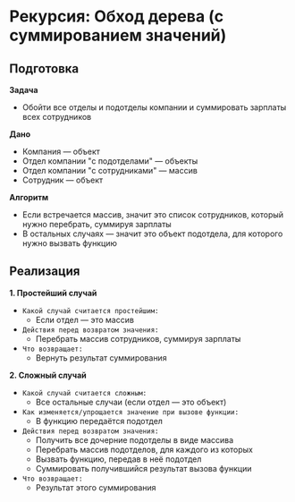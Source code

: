 # Рекурсия:  Обход дерева (с суммированием значений)

## Подготовка
**Задача**
- Обойти все отделы и подотделы компании и суммировать зарплаты всех сотрудников

**Дано**
- Компания — объект
- Отдел компании "с подотделами" — объекты
- Отдел компании "с сотрудниками" — массив
- Сотрудник — объект

**Алгоритм**
- Если встречается массив, значит это список сотрудников, который нужно перебрать, суммируя зарплаты
- В остальных случаях — значит это объект подотдела, для которого нужно вызвать функцию


## Реализация
**1. Простейший случай**
- `Какой случай считается простейшим:`
  - Если отдел — это массив
- `Действия перед возвратом значения:`
  - Перебрать массив сотрудников, суммируя зарплаты
- `Что возвращает:`
  - Вернуть результат суммирования

**2. Сложный случай**
- `Какой случай считается сложным:`
  - Все остальные случаи (если отдел — это объект)
- `Как изменяется/упрощается значение при вызове функции:`
  - В функцию передаётся подотдел
- `Действия перед возвратом значения:`
  - Получить все дочерние подотделы в виде массива
  - Перебрать массив подотделов, для каждого из которых
  - Вызвать функцию, передав в неё подотдел
  - Суммировать получившийся результат вызова функции
- `Что возвращает:`
  - Результат этого суммирования